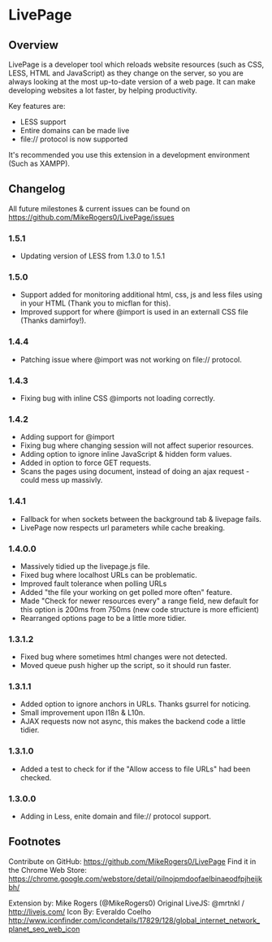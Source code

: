 # LivePage

## Overview

LivePage is a developer tool which reloads website resources (such as CSS, LESS, HTML and JavaScript) as they change on the server, so you are always looking at the most up-to-date version of a web page. It can make developing websites a lot faster, by helping productivity.

Key features are:
 * LESS support
 * Entire domains can be made live
 * file:// protocol is now supported

It's recommended you use this extension in a development environment (Such as XAMPP).

## Changelog

All future milestones & current issues can be found on https://github.com/MikeRogers0/LivePage/issues

### 1.5.1
 * Updating version of LESS from 1.3.0 to 1.5.1

### 1.5.0
 * Support added for monitoring additional html, css, js and less files using <link rel="livePage" href="/path/to/file"> in your HTML (Thank you to micflan for this).
 * Improved support for where @import is used in an externall CSS file (Thanks damirfoy!).

### 1.4.4
 * Patching issue where @import was not working on file:// protocol.

### 1.4.3
 * Fixing bug with inline CSS @imports not loading correctly.

### 1.4.2
 * Adding support for @import
 * Fixing bug where changing session will not affect superior resources.
 * Adding option to ignore inline JavaScript & hidden form values. 
 * Added in option to force GET requests.
 * Scans the pages using document, instead of doing an ajax request - could mess up massivly.

### 1.4.1
 * Fallback for when sockets between the background tab & livepage fails.
 * LivePage now respects url parameters while cache breaking.

### 1.4.0.0
 * Massively tidied up the livepage.js file.
 * Fixed bug where localhost URLs can be problematic.
 * Improved fault tolerance  when polling URLs
 * Added "the file your working on get polled more often" feature.  
 * Made "Check for newer resources every" a range field, new default for this option is 200ms from 750ms (new code structure is more efficient)
 * Rearranged options page to be a little more tidier.

### 1.3.1.2
 * Fixed bug where sometimes html changes were not detected.
 * Moved queue push higher up the script, so it should run faster.

### 1.3.1.1

* Added option to ignore anchors in URLs. Thanks gsurrel for noticing.
* Small improvement upon I18n & L10n. 
* AJAX requests now not async, this makes the backend code a little tidier.


### 1.3.1.0

* Added a test to check for if the "Allow access to file URLs" had been checked. 

### 1.3.0.0

* Adding in Less, enite domain and file:// protocol support.


## Footnotes

Contribute on GitHub: https://github.com/MikeRogers0/LivePage
Find it in the Chrome Web Store: https://chrome.google.com/webstore/detail/pilnojpmdoofaelbinaeodfpjheijkbh/

Extension by: Mike Rogers (@MikeRogers0)
Original LiveJS: @mrtnkl / http://livejs.com/
Icon By: Everaldo Coelho http://www.iconfinder.com/icondetails/17829/128/global_internet_network_planet_seo_web_icon

